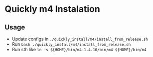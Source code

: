 # Quickly m4 Instalation

## Usage
* Update configs in `./quickly_install/m4/install_from_release.sh`
* Run `bash ./quickly_install/m4/install_from_release.sh`
* Run sth like `ln -s ${HOME}/bin/m4-1.4.10/bin/m4 ${HOME}/bin/m4` 

